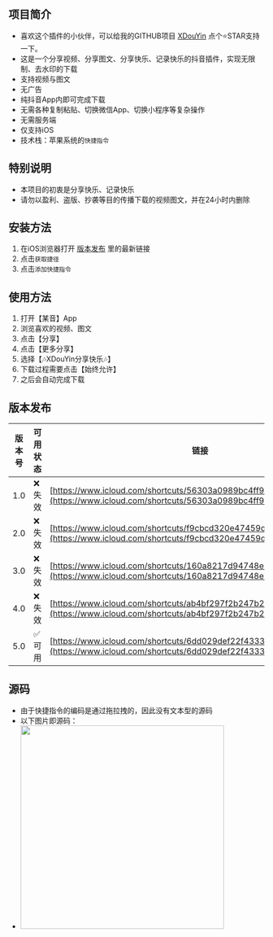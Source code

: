 ## 项目简介

- 喜欢这个插件的小伙伴，可以给我的GITHUB项目 [XDouYin](https://github.com/xcanwin/XDouYin) 点个⭐️STAR支持一下。
- 这是一个分享视频、分享图文、分享快乐、记录快乐的抖音插件，实现无限制、去水印的下载
- 支持视频与图文
- 无广告
- 纯抖音App内即可完成下载
- 无需各种复制粘贴、切换微信App、切换小程序等复杂操作
- 无需服务端
- 仅支持iOS
- 技术栈：苹果系统的```快捷指令```

## 特别说明

- 本项目的初衷是分享快乐、记录快乐
- 请勿以盈利、盗版、抄袭等目的传播下载的视频图文，并在24小时内删除

## 安装方法

1. 在iOS浏览器打开 [版本发布](#版本发布) 里的最新链接
2. 点击```获取捷径```
3. 点击```添加快捷指令```

## 使用方法

1. 打开【某音】App
2. 浏览喜欢的视频、图文
3. 点击【分享】
4. 点击【更多分享】
5. 选择【🎶XDouYin分享快乐🎶】
6. 下载过程需要点击【始终允许】
7. 之后会自动完成下载

## 版本发布

| 版本号 | 可用状态 | 链接 |
| --- | --- |--- |
| 1.0 | ❌失效 | [https://www.icloud.com/shortcuts/56303a0989bc4ff9870da3138726ea1a](https://www.icloud.com/shortcuts/56303a0989bc4ff9870da3138726ea1a) |
| 2.0 | ❌失效 | [https://www.icloud.com/shortcuts/f9cbcd320e47459d88515bc8f5a3037d](https://www.icloud.com/shortcuts/f9cbcd320e47459d88515bc8f5a3037d) |
| 3.0 | ❌失效 | [https://www.icloud.com/shortcuts/160a8217d94748e6b079c5cfcbd93dc1](https://www.icloud.com/shortcuts/160a8217d94748e6b079c5cfcbd93dc1) |
| 4.0 | ❌失效 | [https://www.icloud.com/shortcuts/ab4bf297f2b247b292ab6a55b8312924](https://www.icloud.com/shortcuts/ab4bf297f2b247b292ab6a55b8312924) |
| 5.0 | ✅可用 | [https://www.icloud.com/shortcuts/6dd029def22f4333a6c409954c8d4aa2](https://www.icloud.com/shortcuts/6dd029def22f4333a6c409954c8d4aa2) |

## 源码

- 由于快捷指令的编码是通过拖拉拽的，因此没有文本型的源码
- 以下图片即源码：
- <img src="/code.jpg" width="400"></img>
